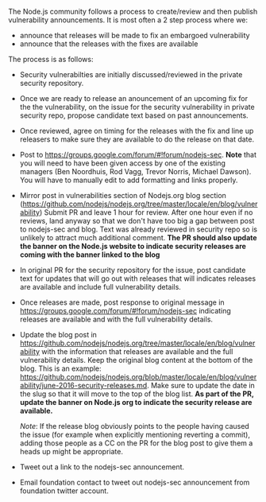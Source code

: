 The Node.js community follows a process to create/review and
then publish vulnerability announcements. It is most often a 2 step
process where we:

* announce that releases will be made to fix an embargoed vulnerability
* announce that the releases with the fixes are available

The process is as follows:

* Security vulnerabilties are initially discussed/reviewed in the private
  security repository.

* Once we are ready to release an anouncement of an upcoming fix for the
  the vulnerability, on the issue for the security vulnerability in private
  security repo, propose candidate text based on past announcements.

* Once reviewed, agree on timing for the releases with the fix and line up
  releasers to make sure they are available to do the release on that date.

* Post to https://groups.google.com/forum/#!forum/nodejs-sec.
  **Note** that you will need to have been given access by one of the
  existing managers (Ben Noordhuis, Rod Vagg, Trevor Norris, Michael Dawson).
  You will have to manually edit to add formatting and links properly.

* Mirror post in vulnerabilities section of Nodejs.org blog section
  (https://github.com/nodejs/nodejs.org/tree/master/locale/en/blog/vulnerability)
  Submit PR and leave 1 hour for review. After one hour even if no reviews,
  land anyway so that we don't have too big a gap between post to nodejs-sec
  and blog. Text was already reviewed in security repo so is unlikely to
  attract much additional comment. **The PR should also update the banner
  on the Node.js website to indicate security releases are coming with the
  banner linked to the blog**

* In original PR for the security repository for the issue, post candidate
  text for updates that will go out with releases that will indicates
  releases are available and include full vulnerability details.

* Once releases are made, post response to original message in
  https://groups.google.com/forum/#!forum/nodejs-sec indicating
  releases are available and with the full vulnerability details.

* Update the blog post in
  https://github.com/nodejs/nodejs.org/tree/master/locale/en/blog/vulnerability
  with the information that releases are available and the full
  vulnerability details. Keep the original blog content at the
  bottom of the blog. This is an example:
  https://github.com/nodejs/nodejs.org/blob/master/locale/en/blog/vulnerability/june-2016-security-releases.md.
  Make sure to update the date in the slug so that it will move to
  the top of the blog list. **As part of the PR, update the
  banner on Node.js org to indicate the security release are
  available.**

  *Note*: If the release blog obviously points to the people having caused the
  issue (for example when explicitly mentioning reverting a commit), adding
  those people as a CC on the PR for the blog post to give them a heads up
  might be appropriate.

* Tweet out a link to the nodejs-sec announcement.

* Email foundation contact to tweet out nodejs-sec announcement from
  foundation twitter account.
